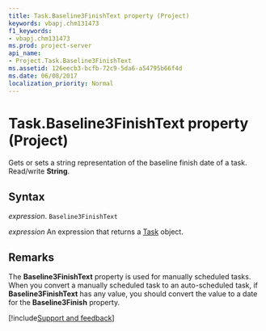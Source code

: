 ```yaml
---
title: Task.Baseline3FinishText property (Project)
keywords: vbapj.chm131473
f1_keywords:
- vbapj.chm131473
ms.prod: project-server
api_name:
- Project.Task.Baseline3FinishText
ms.assetid: 126eecb3-bcfb-72c9-5da6-a54795b66f4d
ms.date: 06/08/2017
localization_priority: Normal
---
```



# Task.Baseline3FinishText property (Project)

Gets or sets a string representation of the baseline finish date of a task. Read/write  **String**.


## Syntax

_expression_. `Baseline3FinishText`

 _expression_ An expression that returns a [Task](./Project.Task.md) object.


## Remarks

The  **Baseline3FinishText** property is used for manually scheduled tasks. When you convert a manually scheduled task to an auto-scheduled task, if **Baseline3FinishText** has any value, you should convert the value to a date for the **Baseline3Finish** property.

[!include[Support and feedback](~/includes/feedback-boilerplate.md)]